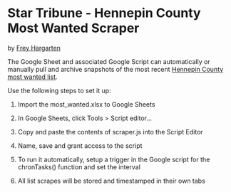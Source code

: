Star Tribune - Hennepin County Most Wanted Scraper
================

by [Frey Hargarten](https://github.com/jeffhargarten)

The Google Sheet and associated Google Script can automatically or manually pull and archive snapshots of the most recent [Hennepin County most wanted list](http://www.hennepinsheriff.org/jail-warrants/most-wanted/list).

Use the following steps to set it up:

1. Import the most_wanted.xlsx to Google Sheets

2. In Google Sheets, click Tools > Script editor...

3. Copy and paste the contents of scraper.js into the Script Editor

4. Name, save and grant access to the script

5. To run it automatically, setup a trigger in the Google script for the chronTasks() function and set the interval

6. All list scrapes will be stored and timestamped in their own tabs